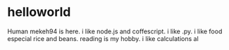 # helloworld
Human
mekeh94 is here.
i like node.js and coffescript.
i like .py.
i like food especial rice and beans.
reading is my hobby.
i like calculations al
